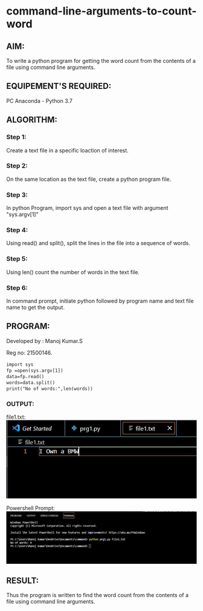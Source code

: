 # command-line-arguments-to-count-word
## AIM:
To write a python program for getting the word count from the contents of a file using command line arguments.
## EQUIPEMENT'S REQUIRED: 
PC
Anaconda - Python 3.7
## ALGORITHM: 
### Step 1:  
Create a text file in a specific loaction of interest.
### Step 2: 
On the same location as the text file, create a python program file.
### Step 3: 
In python Program, import sys and open a text file with argument "sys.argv[1]"
### Step 4: 
Using read() and split(), split the lines in the file into a sequence of words.
### Step 5:
Using len() count the number of words in the text file.
### Step 6: 
In command prompt, initiate python followed by program name and text file name to get the output.
## PROGRAM:

Developed by : Manoj Kumar.S 

Reg no: 21500146. 
```
import sys
fp =open(sys.argv[1]) 
data=fp.read()
words=data.split()
print("No of words:",len(words)) 
```

### OUTPUT:
file1.txt:
![](./out.jpg)

Powershell Prompt:
![](./prompt.jpg)




## RESULT:
Thus the program is written to find the word count from the contents of a file using command line arguments.

